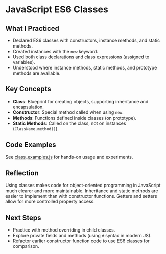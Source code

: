 # JavaScript ES6 Classes

## What I Practiced

- Declared ES6 classes with constructors, instance methods, and static methods.
- Created instances with the `new` keyword.
- Used both class declarations and class expressions (assigned to variables).
- Understood where instance methods, static methods, and prototype methods are available.

## Key Concepts

- **Class**: Blueprint for creating objects, supporting inheritance and encapsulation.
- **Constructor**: Special method called when using `new`.
- **Methods**: Functions defined inside classes (on prototype).
- **Static Methods**: Called on the class, not on instances (`ClassName.method()`).
## Code Examples

See [class_examples.js](./class_examples.js) for hands-on usage and experiments.

## Reflection

Using classes makes code for object-oriented programming in JavaScript much clearer and more maintainable. Inheritance and static methods are easier to implement than with constructor functions. Getters and setters allow for more controlled property access.

## Next Steps

- Practice with method overriding in child classes.
- Explore private fields and methods (using `#` syntax in modern JS).
- Refactor earlier constructor function code to use ES6 classes for comparison.

